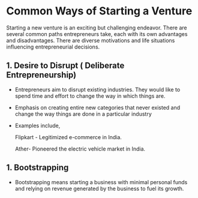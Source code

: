 # Common Ways of Starting a Venture

Starting a new venture is an exciting but challenging endeavor. There are several common paths entrepreneurs take, each with its own advantages and disadvantages. There are diverse motivations and life situations influencing entrepreneurial decisions.

## 1. Desire to Disrupt ( Deliberate Entrepreneurship)
*  Entrepreneurs aim to disrupt existing industries. They would like to spend time and effort to change the way in which things are.
*  Emphasis on creating entire new categories that never existed and change the way things are done in a particular industry

*  Examples include,

   Flipkart - Legitimized e-commerce in India.
 
   Ather- Pioneered the electric vehicle market in India.




## 1. Bootstrapping

*    Bootstrapping means starting a business with minimal personal funds and relying on revenue generated by the business to fuel its growth.

